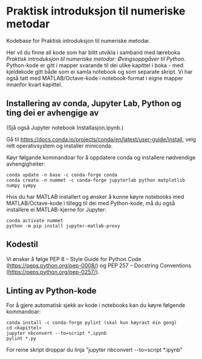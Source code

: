 # Praktisk introduksjon til numeriske metodar
Kodebase for Praktisk introduksjon til numeriske metodar.

Her vil du finne all kode som har blitt utvikla i samband med læreboka _Praktisk introduksjon til numeriske metodar: Øvingsoppgåver til Python_.
Python-kode er gitt i mapper svarande til dei ulike kapittel i boka - med kjeldekode gitt både som ei samla notebook og som separate skript. Vi har også tatt med MATLAB/Octave-kode i notebook-format i eigne mapper innanfor kvart kapittel.

## Installering av conda, Jupyter Lab, Python og ting dei er avhengige av
(Sjå også Jupyter notebook Installasjon.ipynb.)

Gå til https://docs.conda.io/projects/conda/en/latest/user-guide/install, velg rett operativsystem og installer miniconda.

Køyr følgande kommandoar for å oppdatere conda og installere nødvendige avhengigheiter:
```
conda update -n base -c conda-forge conda 
conda create -n nummet -c conda-forge jupyterlab python matplotlib numpy sympy
```

Hvis du har MATLAB installert og ønsker å kunne køyre notebooks med MATLAB/Octave-kode i tillegg til dei med Python-kode, må du også installere ei MATLAB-kjerne for Jupyter:
```
conda activate nummet
python -m pip install jupyter-matlab-proxy
```

## Kodestil
Vi ønsker å følge PEP 8 – Style Guide for Python Code (https://peps.python.org/pep-0008/) og PEP 257 – Docstring Conventions (https://peps.python.org/pep-0257/).

## Linting av Python-kode
For å gjere automatisk sjekk av kode i notebooks kan du køyre følgende kommandoar:
```
conda install -c conda-forge pylint (skal kun køyrast éin gong)
cd <kapittel> 
jupyter nbconvert --to=script *.ipynb
pylint *.py
```
For reine skript droppar du linja "jupyter nbconvert --to=script *.ipynb"
